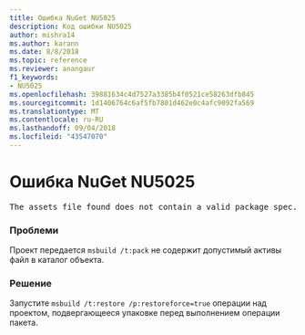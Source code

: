 ```yaml
---
title: Ошибка NuGet NU5025
description: Код ошибки NU5025
author: mishra14
ms.author: karann
ms.date: 8/8/2018
ms.topic: reference
ms.reviewer: anangaur
f1_keywords:
- NU5025
ms.openlocfilehash: 39881634c4d7527a3385b4f0521ce58263dfb845
ms.sourcegitcommit: 1d1406764c6af5fb7801d462e0c4afc9092fa569
ms.translationtype: MT
ms.contentlocale: ru-RU
ms.lasthandoff: 09/04/2018
ms.locfileid: "43547070"
---
```

# <a name="nuget-error-nu5025"></a>Ошибка NuGet NU5025
<pre>The assets file found does not contain a valid package spec. Try restoring the project again. The location of the assets file is F:\project\obj\project.assets.json.</pre>

### <a name="issue"></a>Проблеми

Проект передается `msbuild /t:pack` не содержит допустимый активы файл в каталог объекта.


### <a name="solution"></a>Решение

Запустите `msbuild /t:restore /p:restoreforce=true` операции над проектом, подвергающееся упаковке перед выполнением операции пакета.

